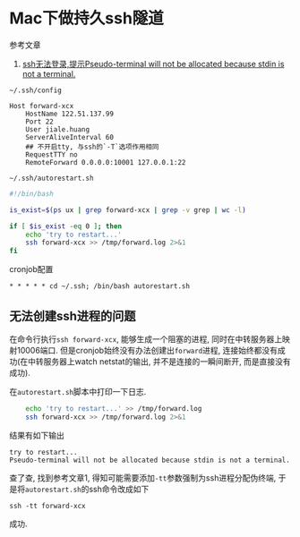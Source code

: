 # Mac下做持久ssh隧道

参考文章

1. [ssh无法登录,提示Pseudo-terminal will not be allocated because stdin is not a terminal.](https://www.cnblogs.com/wangcp-2014/p/6691445.html)

`~/.ssh/config`

```
Host forward-xcx
    HostName 122.51.137.99
    Port 22
    User jiale.huang
    ServerAliveInterval 60
    ## 不开启tty, 与ssh的`-T`选项作用相同
    RequestTTY no
    RemoteForward 0.0.0.0:10001 127.0.0.1:22
```

`~/.ssh/autorestart.sh`

```bash
#!/bin/bash

is_exist=$(ps ux | grep forward-xcx | grep -v grep | wc -l)

if [ $is_exist -eq 0 ]; then
    echo 'try to restart...'
    ssh forward-xcx >> /tmp/forward.log 2>&1
fi
```

cronjob配置

```
* * * * * cd ~/.ssh; /bin/bash autorestart.sh
```

## 无法创建ssh进程的问题

在命令行执行`ssh forward-xcx`, 能够生成一个阻塞的进程, 同时在中转服务器上映射10006端口. 但是cronjob始终没有办法创建出`forward`进程, 连接始终都没有成功(在中转服务器上watch netstat的输出, 并不是连接的一瞬间断开, 而是直接没有成功).

在`autorestart.sh`脚本中打印一下日志.

```bash
    echo 'try to restart...' >> /tmp/forward.log
    ssh forward-xcx >> /tmp/forward.log 2>&1
```

结果有如下输出

```
try to restart...
Pseudo-terminal will not be allocated because stdin is not a terminal.
```

查了查, 找到参考文章1, 得知可能需要添加`-tt`参数强制为ssh进程分配伪终端, 于是将`autorestart.sh`的ssh命令改成如下

```
ssh -tt forward-xcx
```

成功.
